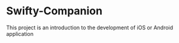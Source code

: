 # Swifty-Companion
This project is an introduction to the development of iOS or Android application
